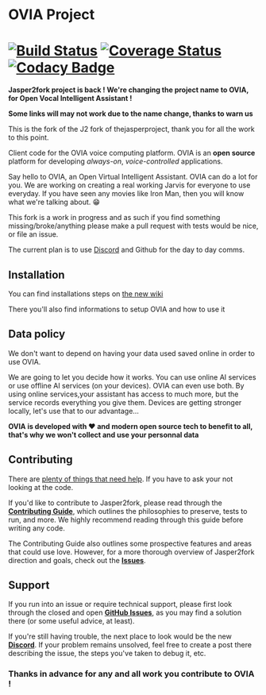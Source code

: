 
# OVIA Project
[![Build Status](https://travis-ci.org/TheOVIAproject/OVIA.svg?branch=master)](https://travis-ci.org/TheOVIAproject/OVIA) [![Coverage Status](https://img.shields.io/coveralls/jasper2fork/j2f.svg)](https://coveralls.io/r/jasper2fork/j2f) [![Codacy Badge](https://api.codacy.com/project/badge/Grade/ee172c51010b469491bf437538cfa5ec)](https://www.codacy.com/app/jasper2fork/j2f?utm_source=github.com&amp;utm_medium=referral&amp;utm_content=jasper2fork/j2f&amp;utm_campaign=Badge_Grade)
=============



**Jasper2fork project is back ! We're changing the project name to OVIA, for Open Vocal Intelligent Assistant !**

**Some links will may not work due to the name change, thanks to warn us**

This is the fork of the J2 fork of thejasperproject, thank you for all the work to this point.

Client code for the OVIA voice computing platform. OVIA is an **open source** platform for developing _always-on_, _voice-controlled_ applications.

Say hello to OVIA, an Open Virtual Intelligent Assistant. OVIA can do a lot for you. We are working on creating a real working Jarvis for everyone to use everyday. If you have seen any movies like Iron Man, then you will know what we're talking about. :grin:

This fork is a work in progress and as such if you find something missing/broke/anything please make a pull request with tests would be nice, or file an issue.


The current plan is to use [Discord](https://discord.gg/cVMrAbj) and Github for the day to day comms.


## Installation

You can find installations steps on [the new wiki](https://github.com/theOVIAproject/OVIA/wiki)

There you'll also find informations to setup OVIA and how to use it

## Data policy 

We don't want to depend on having your data used saved online in order to use OVIA.

We are going to let you decide how it works. You can use online AI services or use offline AI services (on your devices). OVIA can even use both. By using online services,your assistant has access to much more, but the service records everything you give them. Devices are getting stronger locally, let's use that to our advantage… 

**OVIA is developed with :heart: and modern open source tech to benefit to all, that's why we won't collect and use your personnal data**

## Contributing

There are [plenty of things that need help](https://github.com/theOVIAproject/OVIA/issues). If you have to ask your not looking at the code.

If you'd like to contribute to Jasper2fork, please read through the **[Contributing Guide](CONTRIBUTING.md)**, which outlines the philosophies to preserve, tests to run, and more. We highly recommend reading through this guide before writing any code.

The Contributing Guide also outlines some prospective features and areas that could use love. However, for a more thorough overview of Jasper2fork direction and goals, check out the **[Issues](https://github.com/theOVIAproject/OVIA/issues)**.

## Support

If you run into an issue or require technical support, please first look through the closed and open **[GitHub Issues](https://github.com/theOVIAproject/OVIA/issues)**, as you may find a solution there (or some useful advice, at least).

If you're still having trouble, the next place to look would be the new **[Discord](https://discord.gg/cVMrAbj)**. If your problem remains unsolved, feel free to create a post there describing the issue, the steps you've taken to debug it, etc.

### Thanks in advance for any and all work you contribute to OVIA !



